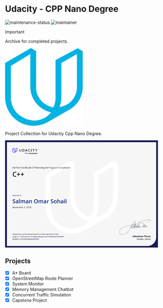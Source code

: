 # Udacity - CPP Nano Degree
![maintenance-status](https://img.shields.io/badge/Maintenance-passively--maintained-yellowgreen.svg)
![maintainer](https://img.shields.io/badge/Maintainer-Salman-blue)

> [!IMPORTANT]
Archive for completed projects. 

![Nano Degree CPP](assets/udacity_logo.png)

Project Collection for Udactiy Cpp Nano Degree.

![Nano Degree CPP](assets/udacity_cpp_nano_degree.png)

## Projects

- [X] A* Board
- [X] OpenStreetMap Route Planner
- [X] System Monitor
- [X] Memory Management Chatbot
- [X] Concurrent Traffic Simulation
- [X] Capstone Project